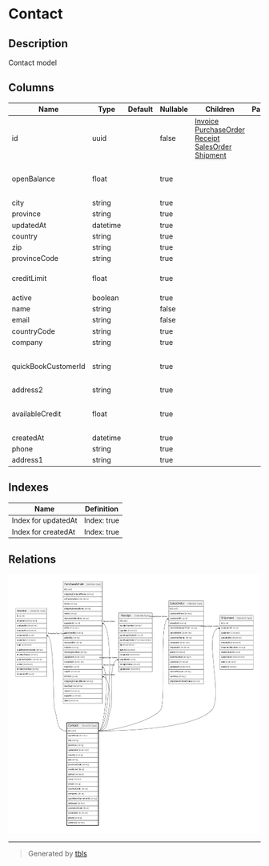 # Contact

## Description

Contact model

## Columns

| Name | Type | Default | Nullable | Children | Parents | Comment |
| ---- | ---- | ------- | -------- | -------- | ------- | ------- |
| id | uuid |  | false | [Invoice](Invoice.md) [PurchaseOrder](PurchaseOrder.md) [Receipt](Receipt.md) [SalesOrder](SalesOrder.md) [Shipment](Shipment.md) |  |  |
| openBalance | float |  | true |  |  | The amount of open balance of the customer. |
| city | string |  | true |  |  | city |
| province | string |  | true |  |  | province |
| updatedAt | datetime |  | true |  |  | updatedAt |
| country | string |  | true |  |  | country |
| zip | string |  | true |  |  | zip |
| provinceCode | string |  | true |  |  | province_code |
| creditLimit | float |  | true |  |  | The amount of credit limit of the customer. |
| active | boolean |  | true |  |  | active |
| name | string |  | false |  |  | name |
| email | string |  | false |  |  | email |
| countryCode | string |  | true |  |  | countryCode |
| company | string |  | true |  |  | company |
| quickBookCustomerId | string |  | true |  |  | the reference id of the customer in quickbook |
| address2 | string |  | true |  |  | address2 |
| availableCredit | float |  | true |  |  | The amount of credit available to the customer. |
| createdAt | datetime |  | true |  |  | createdAt |
| phone | string |  | true |  |  | phone |
| address1 | string |  | true |  |  | address1 |

## Indexes

| Name | Definition |
| ---- | ---------- |
| Index for updatedAt | Index: true |
| Index for createdAt | Index: true |

## Relations

![er](Contact.svg)

---

> Generated by [tbls](https://github.com/k1LoW/tbls)
